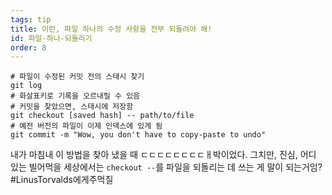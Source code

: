 ```yaml
---
tags: tip
title: 이런, 파일 하나의 수정 사항을 전부 되돌려야 해!
id: 파일-하나-되돌리기
order: 8
---
```


```git
# 파일이 수정된 커밋 전의 스태시 찾기
git log
# 화살표키로 기록을 오르내릴 수 있음
# 커밋을 찾았으면, 스태시에 저장함
git checkout [saved hash] -- path/to/file
# 예전 버전의 파일이 이제 인덱스에 있게 됨
git commit -m "Wow, you don't have to copy-paste to undo"
```

내가 마침내 이 방법을 찾아 냈을 때 ㄷㄷㄷㄷㄷㄷㄷㄷㅐ박이었다. 그치만, 진심, 어디 있는 빌어먹을 세상에서는 `checkout --`를 파일을 되돌리는 데 쓰는 게 말이 되는거임? #LinusTorvalds에게주먹질